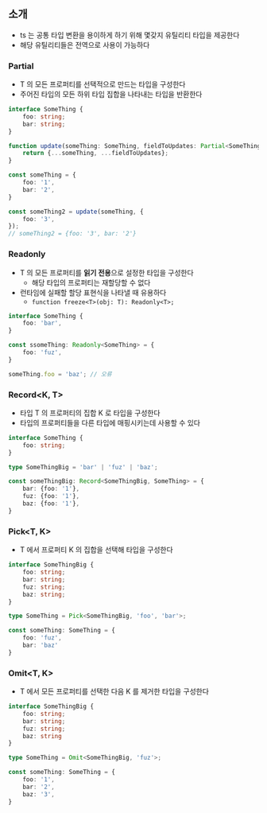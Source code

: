 ## 소개

* ts 는 공통 타입 변환을 용이하게 하기 위해 몇갖지 유틸리티 타입을 제공한다
* 해당 유틸리티들은 전역으로 사용이 가능하다

### Partial<T>

* T 의 모든 프로퍼티를 선택적으로 만드는 타입을 구성한다 
* 주어진 타입의 모든 하위 타입 집합을 나타내는 타입을 반환한다

```typescript
interface SomeThing {
    foo: string;
    bar: string;
}

function update(someThing: SomeThing, fieldToUpdates: Partial<SomeThing>) {
    return {...someThing, ...fieldToUpdates};
}

const someThing = {
    foo: '1',
    bar: '2',
}

const someThing2 = update(someThing, {
    foo: '3',
});
// someThing2 = {foo: '3', bar: '2'}
```

### Readonly<T>

* T 의 모든 프로퍼티를 **읽기 전용**으로 설정한 타입을 구성한다
  * 해당 타입의 프로퍼티는 재할당할 수 없다
* 런타임에 실패할 할당 표현식을 나타낼 때 유용하다
  * `function freeze<T>(obj: T): Readonly<T>;`

```typescript
interface SomeThing {
    foo: 'bar',
}

const ssomeThing: Readonly<SomeThing> = {
    foo: 'fuz',
}

someThing.foo = 'baz'; // 오류
```

### Record<K, T>

* 타입 T 의 프로퍼티의 집합 K 로 타입을 구성한다
* 타입의 프로퍼티들을 다른 타입에 매핑시키는데 사용할 수 있다

```typescript
interface SomeThing {
    foo: string;
}

type SomeThingBig = 'bar' | 'fuz' | 'baz';

const someThingBig: Record<SomeThingBig, SomeThing> = {
    bar: {foo: '1'},
    fuz: {foo: '1'},
    baz: {foo: '1'},
}

```

### Pick<T, K>

* T 에서 프로퍼티 K 의 집합을 선택해 타입을 구성한다

```typescript
interface SomeThingBig {
    foo: string;
    bar: string;
    fuz: string;
    baz: string;
}

type SomeThing = Pick<SomeThingBig, 'foo', 'bar'>;

const someThing: SomeThing = {
    foo: 'fuz',
    bar: 'baz'
}
```

### Omit<T, K>

* T 에서 모든 프로퍼티를 선택한 다음 K 를 제거한 타입을 구성한다

```typescript
interface SomeThingBig {
    foo: string;
    bar: string;
    fuz: string;
    baz: string
}

type SomeThing = Omit<SomeThingBig, 'fuz'>;

const someThing: SomeThing = {
    foo: '1',
    bar: '2',
    baz: '3',
}
```
